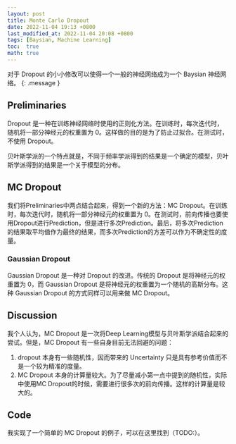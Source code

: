```yaml
---
layout: post
title: Monte Carlo Dropout
date: 2022-11-04 19:13 +0800
last_modified_at: 2022-11-04 20:08 +0800
tags: [Baysian, Machine Learning]
toc:  true
math: true
---
```


对于 Dropout 的小小修改可以使得一个一般的神经网络成为一个 Baysian 神经网络。
{: .message }

## Preliminaries

Dropout 是一种在训练神经网络时使用的正则化方法。在训练时，每次迭代时，随机将一部分神经元的权重置为 0。这样做的目的是为了防止过拟合。在测试时，不使用 Dropout。

贝叶斯学派的一个特点就是，不同于频率学派得到的结果是一个确定的模型，贝叶斯学派得到的结果是一个关于模型的分布。

## MC Dropout

我们将Preliminaries中两点结合起来，得到一个新的方法：MC Dropout。在训练时，每次迭代时，随机将一部分神经元的权重置为 0。在测试时，前向传播也要使用Dropout进行Prediction，但是进行多次Prediction。最后，将多次Prediction的结果取平均值作为最终的结果，而多次Prediction的方差可以作为不确定性的度量。

### Gaussian Dropout

Gaussian Dropout 是一种对 Dropout 的改进。传统的 Dropout 是将神经元的权重置为 0，而 Gaussian Dropout 是将神经元的权重置为一个随机的高斯分布。这种 Gaussian Dropout 的方式同样可以用来做 MC Dropout。

## Discussion

我个人认为，MC Dropout 是一次将Deep Learning模型与贝叶斯学派结合起来的尝试。但是，MC Dropout 有一些自身目前无法回避的问题：

1. dropout 本身有一些随机性，因而带来的 Uncertainty 只是具有参考价值而不是一个较为精准的度量。
2. MC Dropout 本身的计算量较大。为了尽量减小第一点中提到的随机性，实际中使用MC Dropout的时候，需要进行很多次的前向传播。这样的计算量是较大的。

## Code

我实现了一个简单的 MC Dropout 的例子，可以在这里找到（TODO:）。

